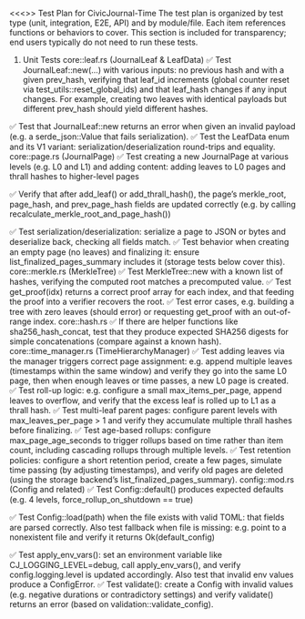 <<<<COMPLETED>>>
Test Plan for CivicJournal-Time
The test plan is organized by test type (unit, integration, E2E, API) and by module/file. Each item references functions or behaviors to cover. This section is included for transparency; end users typically do not need to run these tests.
1. Unit Tests
core::leaf.rs (JournalLeaf & LeafData)
✅ Test JournalLeaf::new(...) with various inputs: no previous hash and with a given prev_hash, verifying that leaf_id increments (global counter reset via test_utils::reset_global_ids) and that leaf_hash changes if any input changes. For example, creating two leaves with identical payloads but different prev_hash should yield different hashes.

✅ Test that JournalLeaf::new returns an error when given an invalid payload (e.g. a serde_json::Value that fails serialization).
✅ Test the LeafData enum and its V1 variant: serialization/deserialization round-trips and equality.
core::page.rs (JournalPage)
✅ Test creating a new JournalPage at various levels (e.g. L0 and L1) and adding content: adding leaves to L0 pages and thrall hashes to higher-level pages

✅ Verify that after add_leaf() or add_thrall_hash(), the page’s merkle_root, page_hash, and prev_page_hash fields are updated correctly (e.g. by calling recalculate_merkle_root_and_page_hash())

✅ Test serialization/deserialization: serialize a page to JSON or bytes and deserialize back, checking all fields match.
✅ Test behavior when creating an empty page (no leaves) and finalizing it: ensure list_finalized_pages_summary includes it (storage tests below cover this).
core::merkle.rs (MerkleTree)
✅ Test MerkleTree::new with a known list of hashes, verifying the computed root matches a precomputed value.
✅ Test get_proof(idx) returns a correct proof array for each index, and that feeding the proof into a verifier recovers the root.
✅ Test error cases, e.g. building a tree with zero leaves (should error) or requesting get_proof with an out-of-range index.
core::hash.rs
✅ If there are helper functions like sha256_hash_concat, test that they produce expected SHA256 digests for simple concatenations (compare against a known hash).
core::time_manager.rs (TimeHierarchyManager)
✅ Test adding leaves via the manager triggers correct page assignment: e.g. append multiple leaves (timestamps within the same window) and verify they go into the same L0 page, then when enough leaves or time passes, a new L0 page is created.
✅ Test roll-up logic: e.g. configure a small max_items_per_page, append leaves to overflow, and verify that the excess leaf is rolled up to L1 as a thrall hash.
✅ Test multi-leaf parent pages: configure parent levels with max_leaves_per_page > 1 and verify they accumulate multiple thrall hashes before finalizing.
✅ Test age-based rollups: configure max_page_age_seconds to trigger rollups based on time rather than item count, including cascading rollups through multiple levels.
✅ Test retention policies: configure a short retention period, create a few pages, simulate time passing (by adjusting timestamps), and verify old pages are deleted (using the storage backend’s list_finalized_pages_summary).
config::mod.rs (Config and related)
✅ Test Config::default() produces expected defaults (e.g. 4 levels, force_rollup_on_shutdown == true)

✅ Test Config::load(path) when the file exists with valid TOML: that fields are parsed correctly. Also test fallback when file is missing: e.g. point to a nonexistent file and verify it returns Ok(default_config)

✅ Test apply_env_vars(): set an environment variable like CJ_LOGGING_LEVEL=debug, call apply_env_vars(), and verify config.logging.level is updated accordingly. Also test that invalid env values produce a ConfigError.
✅ Test validate(): create a Config with invalid values (e.g. negative durations or contradictory settings) and verify validate() returns an error (based on validation::validate_config).
<!--query::engine.rs (QueryEngine)
✅ get_leaf_inclusion_proof(leaf_hash):
Set up a storage backend (e.g. in-memory) with known pages and leaves. Invoke get_leaf_inclusion_proof for an existing leaf hash; verify the returned LeafInclusionProof has the correct leaf, page_id, level, and a valid Merkle proof (you can recompute the Merkle root separately to check). Cite logic: it searches L0 pages and constructs a MerkleTree
 
 
.
✅ Test the “leaf not found” path: call with a hash not in any page and verify it returns an Err(QueryError::LeafNotFound)
 
.
✅ Test the case where a found leaf has no matching stored JournalLeaf: e.g. if a leaf hash is in a page but load_leaf_by_hash returns None, the code returns Err(QueryError::LeafNotFound).
✅ reconstruct_container_state(container_id, at_timestamp):
Build a sequence of pages with leaves having a specific container_id and timestamps. Call reconstruct_container_state at a timestamp after some leaves; verify it returns a ReconstructedState whose state_data equals the cumulative delta (merged via apply_delta) of all matching leaves up to that time
 
.
✅ Test “container not found” path: if no leaf with that container_id exists up to the given time, the function should return Err(QueryError::ContainerNotFound(container_id))
 
.
✅ get_delta_report(container_id, from, to):
Create leaves within a page spanning a time range. Call get_delta_report with a range covering some of them, and verify the returned DeltaReport.deltas contains exactly those leaves (sorted by timestamp)
 
.
✅ Test the InvalidParameters error: call with from > to and verify it returns Err(QueryError::InvalidParameters)
 
.
✅ Test “container not found” if no matching leaves in range: expect Err(QueryError::ContainerNotFound).
✅ get_page_chain_integrity(level, from, to):
Create a series of pages at a level with known prev_page_hash chain, and modify some (simulate corruption) so that recalculate_merkle_root_and_page_hash() yields a different hash. Call get_page_chain_integrity and verify it returns a list of PageIntegrityReport entries: pages with no issues should have is_valid=true, and any with mismatched merkle_root or prev_page_hash should list the appropriate issue message. Logic: it recalculates each page’s hashes and compares to originals
 
.
✅ Test the InvalidParameters case: e.g. from=5, to=3 should return an Err(QueryError::InvalidParameters)
 
.
✅ Test pages missing from storage: include a summary with a page_id that has no stored file, and verify the report for that page has is_valid=false with issue "page missing"
 
.
<!--api::sync_api.rs
✅ Test Journal::new(config): uses create_storage_backend and TimeHierarchyManager::new. The existing test verifies it returns Ok

✅ Also test that if create_storage_backend fails (e.g. invalid file path for FileStorage), it returns an Err(CJError).
get_page(level, page_id):
✅ Test retrieving a non-existent page returns Err(CJError::PageNotFound)

✅ This is already done in tests. Also test retrieving an existing page returns Ok(page).
(Optional) If any other methods exist (e.g. leaf inclusion, reports in sync_api), test them similarly by calling the underlying async query methods via the tokio runtime.
api::async_api.rs
✅ Journal::new(config).await: test success (already covered). Also simulate failure: for example, pass a config with unsupported storage type or invalid base_path to cause create_storage_backend to error.
append_leaf(timestamp, parent_hash, container_id, data):
✅ Test appending a single leaf returns a PageContentHash::LeafHash with a 32-byte hash

✅ Test multiple appends: ensure each returned hash is unique

✅ Error path: simulate a storage write failure. For example, use MemoryStorage with set_fail_on_store as in tests

✅ then call append_leaf. It should return Err(CJError::StorageError) with the simulated error message

✅ Rollup trigger: configure a tiny max_items_per_page and append enough leaves to force a roll-up, verifying the call still succeeds (the tests illustrate this)

✅ get_page(level, page_id): test non-existent page returns Err(CJError::PageNotFound)

 ✅(already covered). Test success for an existing page.
✅ Async query methods (get_leaf_inclusion_proof, reconstruct_container_state, get_delta_report, get_page_chain_integrity): these simply await the QueryEngine methods. Write async tests that set up known data (via previous append_leaf calls) and verify these methods return correct results or errors, paralleling the QueryEngine unit tests above.
storage::memory.rs (MemoryStorage)
✅ Test new(): it should start empty (is_empty()==true)

✅ store_page/load_page: store a dummy JournalPage (use JournalPage::new) and verify load_page returns the identical page

✅ Also test that storing multiple pages works and they can be retrieved.
✅ page_exists: verify page_exists is false before storing and true after storing a page

✅ clear: store pages, call clear(), and ensure storage is empty and page_exists is false for all pages

.
✅ Fail-on-store: use set_fail_on_store(level, page_id) to simulate errors (the tests show this)
✅ E.g., configure a fail on level 0 (any page) and ensure store_page returns an Err(CJError::StorageError). Verify the error message matches the format (contains "Simulated MemoryStorage write failure")
✅ Then clear the failure condition and ensure store succeeds.
✅ list_finalized_pages_summary: after storing some pages, verify that list_finalized_pages_summary(level) returns summaries with correct page_id and level for all pages at that level.
✅ backup_journal and restore_journal: For MemoryStorage, backup_journal is a no-op (logs a warning)
✅ Test that calling it returns Ok(()) and does not alter storage. restore_journal should return a "not supported" error
✅ test that it returns Err(CJError::NotImplemented) or similar.
✅ load_page_by_hash: test retrieving by page hash: after storing pages, take one page’s page_hash and call load_page_by_hash; it should return the full page

 
.
✅ load_leaf_by_hash: covered by tests. In an L0 page with multiple leaves, each leaf’s hash should be found. Also verify that leaves in L1 pages are not found (only L0 is searched) and that non-existent hashes return Ok(None)
 
.
storage::file.rs (FileStorage)
✅ FileStorage::new(path, compression): Test creating a new FileStorage in a temp directory: it should create the base path and a marker file (.civicjournal-time). Verify the marker exists.
✅ store_page and load_page: Store a page without compression (CompressionConfig { enabled: false }) and verify that reading it returns an identical JournalPage. The file format should begin with the magic string CJTP

✅ Store a page with each compression algorithm (Zstd, Lz4, Snappy) enabled. For each, verify load_page returns the same page (the code handles decompression)

✅ Corrupt header tests: manually create a file with wrong magic or version (or write junk to the first bytes of a valid .cjt file) and verify load_page returns Err(CJError::InvalidFileFormat)



<!--
✅ page_exists and delete_page: verify page_exists(level,page_id) matches filesystem state. Test deleting a page file removes it (and page_exists returns false afterward)

✅ Deleting a non-existent page should still return Ok(()).
✅ list_finalized_pages_summary: after storing multiple pages across levels, ensure summaries include all existing pages. Also test that if the level directory is missing or empty, it returns an empty list

✅ load_page_by_hash: store several pages at various levels; take one page_hash and call load_page_by_hash. Verify it finds and returns the correct page

✅ Test that it skips files with wrong magic or extension (code uses MAGIC_STRING and known extensions) and returns Ok(None) if not found


✅ load_leaf_by_hash: similar to MemoryStorage: for L0 pages with leaves, verify each leaf’s hash is found

 
✅ If no L0 dir exists, it should return Ok(None)

✅ Verify skipping of non-page_ files (code checks file name prefix) 
 
.
✅ backup_journal(backup_path):
✅ Empty journal: if the journal subdirectory is absent, calling backup_journal should create an empty zip containing only a manifest with no files
 

✅ Test that an empty zip is created and that the manifest inside has files: [].
✅ Non-empty journal: store a few pages, call backup_journal, and then open the resulting zip. Verify that it contains a manifest and compressed page files. Check the manifest’s files entries (paths and hashes) are correct (this verifies both backup and manifest creation logic).
✅ restore_journal(backup_path, target_dir):
✅ Test error if backup_path does not exist: it should return Err(CJError::StorageError)
 
✅ For a valid backup zip created above, call restore_journal to a new directory. Then verify that the restored target_dir/journal/level_X/page_Y.cjt files exist and match the originals. Verify metadata (file permissions, etc) are preserved as coded.
<!--turnstile::mod.rs (Turnstile Manager)
append(&mut self, payload_json, timestamp): ✅ test that appending valid JSON produces a ticket (hex hash) and adds a pending entry. The existing test computes a specific hash for {"foo":"bar"}

✅ Also test that pending_count() increments and list_pending() returns the ticket.
confirm_ticket(leaf_hash, status, error_msg):
Confirming true should set the entry’s status to Committed, update prev_leaf_hash to leaf_hash, move the hash into committed, and remove it from pending

✅ Test these side-effects (e.g. ts.latest_leaf_hash() equals the ticket, ts.pending_count()==0).
✅ Confirming false (with an error message) should set last_error and increment retries: if retries exceed max_retries, status becomes FailedPermanent. It should also call log_orphan_leaf if log_orphans=true, creating an OrphanEvent. Verify that an orphan is recorded in orphan_events() with matching fields.
✅ Test error conditions: confirming a non-existent ticket should return Err(CJError::NotFound).
retry_next_pending(callback):
✅ Case 1: callback returns success (1): pending entry becomes committed (similar to confirm), and retry_next_pending returns Ok(0)
✅ Verify pending count drops and prev_leaf_hash updates.
✅ Case 2: hash mismatch (tampered payload): the code checks computed != leaf_hash and returns Ok(-2), marking status FailedPermanent
✅ Test by manually altering an entry’s payload_json as in existing test
✅ Case 3: callback returns failure (!=1): increment retry_count. If retry_count < max_retries, return Ok(1) and ensure status remains Pending and last_error updated. If retry_count >= max_retries, set status to FailedPermanent and return Ok(2). In both cases, log_orphan_leaf should be called (recording an orphan). Verify orphan_events() grows and contains the expected orig_hash, error_msg, etc.
✅ Verify that if no pending entries exist, retry_next_pending returns Ok(-1).
Other methods:
✅ leaf_exists(leaf_hash): test that it returns true if the hash is in pending or committed, otherwise false.
✅ list_pending(max): test it returns up to max hashes of status Pending.
2. Integration Tests
✅ TimeHierarchy + Storage Integration: use a shared test config with MemoryStorage or a temp FileStorage to simulate actual journal usage:
✅ Append a series of leaves (via async API or directly via TimeHierarchyManager) and then use the query engine (Journal::get_delta_report, etc.) to fetch reports. Verify consistency of data across components.
✅ Test roll-up across levels: e.g. append enough leaves to fill and finalize L0 pages, then check that L1 pages are created with correct thrall hashes (using get_page_chain_integrity).

✅ Configuration + Init Integration: call civicjournal_time::init(config_path) with a path to a custom TOML file (or none) and verify the global config is initialized and accessible via config(). Test that environment overrides are applied at init (e.g. set CJ_LOGGING_LEVEL before init).
✅ End-to-End Workflow (API): simulate an application scenario:
Initialize the system with a test config (e.g. in-memory storage).
Append several deltas for multiple containers over time via the async/sync API.
Query the container states and delta reports; verify they match expected outcomes (this exercises append + query integration).
Perform a backup to a file, then restore into a new directory; verify the restored data yields identical query results. 
3. Edge Cases & Error Handling
✅ Invalid Inputs: Passing a non-JSON or malformed JSON string to Turnstile::append or compute_hash should cause an error (the code uses serde_json::from_str). Test that it returns Err.
✅ Calling QueryEngine methods with nonsensical parameters (empty container IDs, levels out of range, etc.) and verify proper InvalidParameters or ContainerNotFound errors.
✅ File I/O errors: e.g. simulate write permission denied (set storage path to a read-only directory) and verify operations return CJError::StorageError.
✅ In load_page, if the file is too short (len<6) or has wrong magic/version, it returns InvalidFileFormat. Test these by writing custom invalid files.
Boundary Conditions:
✅ Test pages with zero leaves (empty pages) and maximum allowed leaves (if any).

✅ Time edges: leaves with timestamps exactly on roll-up boundaries.
4. API (Endpoint) Tests
(No HTTP endpoints are defined in this library.) The “API” here refers to the Rust synchronous/asynchronous interfaces described above. Their key behaviors are covered in unit/integration tests. If a future version exposes REST or CLI commands, those would require corresponding tests.
5. Third-Party Dependencies
Compression Libraries:
Verify that each supported compression (Zstd, Lz4, Snappy, None) works end-to-end in FileStorage. The unit tests above ensure encoding/decoding doesn’t corrupt data
 
 
✅ Edge-case: test with very small (trivial) pages and very large pages to ensure no panics in compression libraries.
dashmap in MemoryStorage: assume correct (use existing tests). No special tests needed beyond those verifying MemoryStorage functionality.
tokio: mostly used under the hood for async I/O; unit tests for async methods already cover it.
chrono, serde, serde_json: covered indirectly via creating timestamps and JSON values. No need to test them specifically.
Encryption/Hash (sha2): correctness of SHA256 isn’t tested here (we assume the crate is correct). We do test that our code calls it consistently (via known hash outputs in tests, e.g. turnstile).
Sources: The plan is based on the CivicJournal-Time codebase; key functions and behaviors are cited from the source. For example, JournalLeaf::new is defined in core::leaf.rs
 
, and the Turnstile append/confirm logic (with test example) is in turnstile/mod.rs
 
. The MemoryStorage and FileStorage implementations (with simulated failures and file format logic) are cited from storage/memory.rs
 
 and storage/file.rs
 
 
. These citations pinpoint the code that the tests will cover.